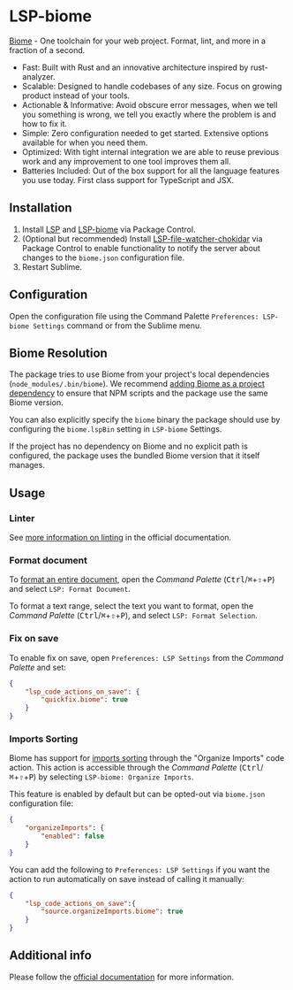# LSP-biome

[Biome](https://biomejs.dev/) - One toolchain for your web project. Format, lint, and more in a fraction of a second.

- Fast: Built with Rust and an innovative architecture inspired by rust-analyzer.
- Scalable: Designed to handle codebases of any size. Focus on growing product instead of your tools.
- Actionable & Informative: Avoid obscure error messages, when we tell you something is wrong, we tell you exactly where the problem is and how to fix it.
- Simple: Zero configuration needed to get started. Extensive options available for when you need them.
- Optimized: With tight internal integration we are able to reuse previous work and any improvement to one tool improves them all.
- Batteries Included: Out of the box support for all the language features you use today. First class support for TypeScript and JSX.

## Installation

1. Install [LSP](https://packagecontrol.io/packages/LSP) and [LSP-biome](https://packagecontrol.io/packages/LSP-biome) via Package Control.
2. (Optional but recommended) Install [LSP-file-watcher-chokidar](https://github.com/sublimelsp/LSP-file-watcher-chokidar) via Package Control to enable functionality to notify the server about changes to the `biome.json` configuration file.
3. Restart Sublime.

## Configuration

Open the configuration file using the Command Palette `Preferences: LSP-biome Settings` command or from the Sublime menu.

## Biome Resolution

The package tries to use Biome from your project's local dependencies (`node_modules/.bin/biome`). We recommend [adding Biome as a project dependency](https://biomejs.dev/guides/getting-started/) to ensure that NPM scripts and the package use the same Biome version.

You can also explicitly specify the `biome` binary the package should use by configuring the `biome.lspBin` setting in `LSP-biome` Settings.

If the project has no dependency on Biome and no explicit path is configured, the package uses the bundled Biome version that it itself manages.

## Usage

### Linter

See [more information on linting](https://biomejs.dev/linter/) in the official documentation.

### Format document

To [format an entire document](https://biomejs.dev/formatter/), open the _Command Palette_ (<kbd>Ctrl</kbd>/<kbd title="Cmd">⌘</kbd>+<kbd title="Shift">⇧</kbd>+<kbd>P</kbd>) and select `LSP: Format Document`.

To format a text range, select the text you want to format, open the _Command Palette_ (<kbd>Ctrl</kbd>/<kbd title="Cmd">⌘</kbd>+<kbd title="Shift">⇧</kbd>+<kbd>P</kbd>), and select `LSP: Format Selection`.

### Fix on save

To enable fix on save, open `Preferences: LSP Settings` from the _Command Palette_ and set:

```json
{
    "lsp_code_actions_on_save": {
        "quickfix.biome": true
    }
}
```

### Imports Sorting

Biome has support for [imports sorting](https://biomejs.dev/analyzer/#imports-sorting) through the "Organize Imports" code action. This action is accessible through the _Command Palette_ (<kbd>Ctrl</kbd>/<kbd title="Cmd">⌘</kbd>+<kbd title="Shift">⇧</kbd>+<kbd>P</kbd>) by selecting `LSP-biome: Organize Imports`.

This feature is enabled by default but can be opted-out via `biome.json` configuration file:

```json
{
    "organizeImports": {
        "enabled": false
    }
}
```

You can add the following to `Preferences: LSP Settings` if you want the action to run automatically on save instead of calling it manually:

```json
{
    "lsp_code_actions_on_save":{
        "source.organizeImports.biome": true
    }
}
```

## Additional info

Please follow the [official documentation](https://biomejs.dev/) for more information.
